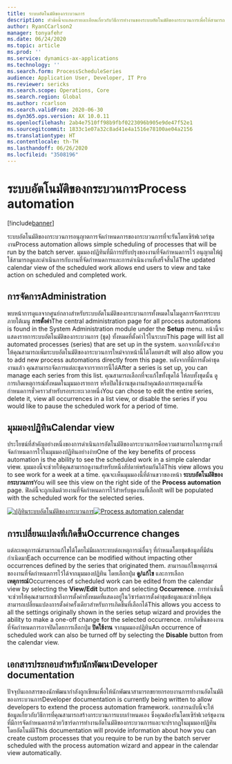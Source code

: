 ```yaml
---
title: ระบบอัตโนมัติของกระบวนการ
description: หัวข้อนี้จะแสดงรายละเอียดเกี่ยวกับวิธีการทำงานของระบบอัตโนมัติของกระบวนการเพื่อให้สามารถจัดกำหนดการของกระบวนการที่จะรันโดยเซิร์ฟเวอร์ชุดงานได้อย่างง่าย
author: RyanCCarlson2
manager: tonyafehr
ms.date: 06/24/2020
ms.topic: article
ms.prod: ''
ms.service: dynamics-ax-applications
ms.technology: ''
ms.search.form: ProcessScheduleSeries
audience: Application User, Developer, IT Pro
ms.reviewer: sericks
ms.search.scope: Operations, Core
ms.search.region: Global
ms.author: rcarlson
ms.search.validFrom: 2020-06-30
ms.dyn365.ops.version: AX 10.0.11
ms.openlocfilehash: 2ab4e7510ff98b9fbf0223096b905e9de47f52e1
ms.sourcegitcommit: 1833c1e07a32c8ad41e4a1516e78100ae04a2156
ms.translationtype: HT
ms.contentlocale: th-TH
ms.lasthandoff: 06/26/2020
ms.locfileid: "3508196"
---
```

# <a name="process-automation"></a><span data-ttu-id="f64c8-103">ระบบอัตโนมัติของกระบวนการ</span><span class="sxs-lookup"><span data-stu-id="f64c8-103">Process automation</span></span>

[!include[banner](../includes/banner.md)]

<span data-ttu-id="f64c8-104">ระบบอัตโนมัติของกระบวนการอนุญาตการจัดกำหนดการของกระบวนการที่จะรันโดยเซิร์ฟเวอร์ชุดงาน</span><span class="sxs-lookup"><span data-stu-id="f64c8-104">Process automation allows simple scheduling of processes that will be run by the batch server.</span></span> <span data-ttu-id="f64c8-105">มุมมองปฏิทินที่มีการปรับปรุงของงานที่จัดกำหนดการไว้ อนุญาตให้ผู้ใช้สามารถดูและดำเนินการกับงานที่จัดกำหนดการและการดำเนินงานที่เสร็จสิ้นได้</span><span class="sxs-lookup"><span data-stu-id="f64c8-105">The updated calendar view of the scheduled work allows end users to view and take action on scheduled and completed work.</span></span>

## <a name="administration"></a><span data-ttu-id="f64c8-106">การจัดการ</span><span class="sxs-lookup"><span data-stu-id="f64c8-106">Administration</span></span>

<span data-ttu-id="f64c8-107">พบหน้าการดูแลจากศูนย์กลางสำหรับระบบอัตโนมัติของกระบวนการทั้งหมดในโมดูลการจัดการระบบภายใต้เมนู **การตั้งค่า**</span><span class="sxs-lookup"><span data-stu-id="f64c8-107">The central administration page for all process automations is found in the System Administration module under the **Setup** menu.</span></span> <span data-ttu-id="f64c8-108">หน้านี้จะแสดงรายการะบบอัตโนมัติของกระบวนการ (ชุด) ทั้งหมดที่ตั้งค่าไว้ในระบบ</span><span class="sxs-lookup"><span data-stu-id="f64c8-108">This page will list all automated processes (series) that are set up in the system.</span></span> <span data-ttu-id="f64c8-109">นอกจากนี้ยังจะช่วยให้คุณสามารถเพิ่มระบบอัตโนมัติของกระบวนการใหม่จากหน้านี้ได้โดยตรง</span><span class="sxs-lookup"><span data-stu-id="f64c8-109">It will also allow you to add new process automations directly from this page.</span></span> <span data-ttu-id="f64c8-110">หลังจากที่มีการตั้งค่าชุดงานแล้ว คุณสามารถจัดการแต่ละชุดจากรายการนี้ได้</span><span class="sxs-lookup"><span data-stu-id="f64c8-110">After a series is set up, you can manage each series from this list.</span></span> <span data-ttu-id="f64c8-111">คุณสามารถเลือกที่จะแก้ไขทั้งชุดได้ ให้ลบทั้งชุดนั้น ดูการเกิดเหตุการณ์ทั้งหมดในมุมมองรายการ หรือปิดใช้งานชุดงานถ้าคุณต้องการหยุดงานที่จัดกำหนดการชั่วคราวสำหรับรอบระยะเวลาหนึ่ง</span><span class="sxs-lookup"><span data-stu-id="f64c8-111">You can chose to edit the entire series, delete it, view all occurrences in a list view, or disable the series if you would like to pause the scheduled work for a period of time.</span></span> 

## <a name="calendar-view"></a><span data-ttu-id="f64c8-112">มุมมองปฏิทิน</span><span class="sxs-lookup"><span data-stu-id="f64c8-112">Calendar view</span></span> 
<span data-ttu-id="f64c8-113">ประโยชน์ที่สำคัญอย่างหนึ่งของการดำเนินการอัตโนมัติของกระบวนการคือความสามารถในการดูงานที่จัดกำหนดการไว้ในมุมมองปฏิทินอย่างง่าย</span><span class="sxs-lookup"><span data-stu-id="f64c8-113">One of the key benefits of process automation is the ability to see the scheduled work in a simple calendar view.</span></span>  <span data-ttu-id="f64c8-114">มุมมองนี้จะช่วยให้คุณสามารถดูงานสำหรับหนึ่งสัปดาห์พร้อมกันได้</span><span class="sxs-lookup"><span data-stu-id="f64c8-114">This view allows you to see work for a week at a time.</span></span> <span data-ttu-id="f64c8-115">คุณจะเห็นมุมมองนี้ที่ด้านขวาของหน้า **ระบบอัตโนมัติของกระบวนการ**</span><span class="sxs-lookup"><span data-stu-id="f64c8-115">You will see this view on the right side of the **Process automation** page.</span></span> <span data-ttu-id="f64c8-116">ฟิลด์นี้จะถูกเติมด้วยงานที่จัดกำหนดการไว้สำหรับชุดงานที่เลือก</span><span class="sxs-lookup"><span data-stu-id="f64c8-116">It will be populated with the scheduled work for the selected series.</span></span> 

<span data-ttu-id="f64c8-117">[![ปฎิทินระบบอัตโนมัติของกระบวนการ](./media/CalendarView2.png)](./media/CalendarView2.png)</span><span class="sxs-lookup"><span data-stu-id="f64c8-117">[![Process automation calendar](./media/CalendarView2.png)](./media/CalendarView2.png)</span></span>

## <a name="occurrence-changes"></a><span data-ttu-id="f64c8-118">การเปลี่ยนแปลงที่เกิดขึ้น</span><span class="sxs-lookup"><span data-stu-id="f64c8-118">Occurrence changes</span></span>
<span data-ttu-id="f64c8-119">แต่ละเหตุการณ์สามารถแก้ไขได้โดยไม่มีผลกระทบต่อเหตุการณ์อื่นๆ ที่กำหนดโดยชุดข้อมูลที่มีต้นกำเนิดมา</span><span class="sxs-lookup"><span data-stu-id="f64c8-119">Each occurrence can be modified without impacting other occurrences defined by the series that originated them.</span></span> <span data-ttu-id="f64c8-120">สามารถแก้ไขเหตุการณ์ของงานที่จัดกำหนดการไว้ได้จากมุมมองปฏิทิน โดยเลือกปุ่ม **ดู/แก้ไข** และการเลือก **เหตุการณ์**</span><span class="sxs-lookup"><span data-stu-id="f64c8-120">Occurrences of scheduled work can be edited from the calendar view by selecting the **View/Edit** button and selecting **Occurrence**.</span></span> <span data-ttu-id="f64c8-121">การทำเช่นนี้จะช่วยให้คุณสามารถเข้าถึงการตั้งค่าทั้งหมดที่แสดงอยู่ในวิซาร์ดการตั้งค่าชุดข้อมูลและช่วยให้คุณสามารถเปลี่ยนแปลงการตั้งค่าครั้งเดียวสำหรับการเกิดขึ้นที่เลือกได้</span><span class="sxs-lookup"><span data-stu-id="f64c8-121">This allows you access to all the settings originally shown in the series setup wizard and provides the ability to make a one-off change for the selected occurrence.</span></span> <span data-ttu-id="f64c8-122">การเกิดขึ้นของงานที่จัดกำหนดการอาจปิดโดยการเลือกปุ่ม **ปิดใช้งาน** จากมุมมองปฏิทิน</span><span class="sxs-lookup"><span data-stu-id="f64c8-122">An occurrence of scheduled work can also be turned off by selecting the **Disable** button from the calendar view.</span></span> 

## <a name="developer-documentation"></a><span data-ttu-id="f64c8-123">เอกสารประกอบสำหรับนักพัฒนา</span><span class="sxs-lookup"><span data-stu-id="f64c8-123">Developer documentation</span></span> 
<span data-ttu-id="f64c8-124">ปัจจุบันเอกสารของนักพัฒนากำลังถูกเขียนเพื่อให้นักพัฒนาสามารถขยายกรอบงานการทำงานอัตโนมัติของกระบวนการ</span><span class="sxs-lookup"><span data-stu-id="f64c8-124">Developer documentation is currently being written to allow developers to extend the process automation framework.</span></span> <span data-ttu-id="f64c8-125">เอกสารฉบับนี้จะให้ข้อมูลเกี่ยวกับวิธีการที่คุณสามารถสร้างกระบวนการแบบกำหนดเอง ซึ่งคุณต้องรันโดยเซิร์ฟเวอร์ชุดงานที่มีการจัดกำหนดการด้วยวิซาร์ดการทำงานอัตโนมัติของกระบวนการและจะปรากฏในมุมมองปฏิทินโดยอัตโนมัติ</span><span class="sxs-lookup"><span data-stu-id="f64c8-125">This documentation will provide information about how you can create custom processes that you require to be run by the batch server scheduled with the process automation wizard and appear in the calendar view automatically.</span></span>
